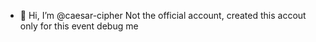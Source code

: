 - 👋 Hi, I’m @caesar-cipher
Not the official account, created this accout only for this event debug me

<!---
caesar-cipher/caesar-cipher is a ✨ special ✨ repository because its `README.md` (this file) appears on your GitHub profile.
You can click the Preview link to take a look at your changes.
--->
